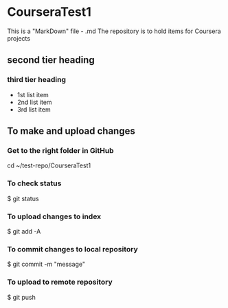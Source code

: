 CourseraTest1
=============

This is a "MarkDown" file - .md
The repository is to hold items for Coursera projects

## second tier heading
### third tier heading

* 1st list item
* 2nd list item
* 3rd list item

## To make and upload changes

### Get to the right folder in GitHub
cd ~/test-repo/CourseraTest1

### To check status
$ git status

### To upload changes to index
$ git add -A

### To commit changes to local repository
$ git commit -m "message"

### To upload to remote repository
$ git push
